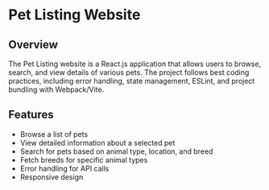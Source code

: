 # Pet Listing Website

## Overview
The Pet Listing website is a React.js application that allows users to browse, search, and view details of various pets. The project follows best coding practices, including error handling, state management, ESLint, and project bundling with Webpack/Vite.

## Features
- Browse a list of pets
- View detailed information about a selected pet
- Search for pets based on animal type, location, and breed
- Fetch breeds for specific animal types
- Error handling for API calls
- Responsive design
